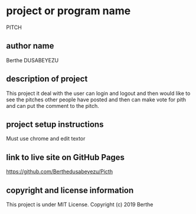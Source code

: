 # project or program name
PITCH

## author name
Berthe DUSABEYEZU

## description of project
This project it deal with the user can login and logout and then would like to see the pitches other people have posted and then can make vote for pith and can put the comment to the pitch.

## project setup instructions
Must use chrome and edit textor

## link to live site on GitHub Pages
https://github.com/Berthedusabeyezu/Picth

## copyright and license information
This project is under MIT License. Copyright (c) 2019 Berthe
  
